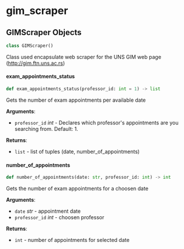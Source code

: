 <a id="gim_scraper"></a>

# gim\_scraper

<a id="gim_scraper.GIMScraper"></a>

## GIMScraper Objects

```python
class GIMScraper()
```

Class used encapsulate web scraper for the UNS GIM web page (http://gim.ftn.uns.ac.rs)

<a id="gim_scraper.GIMScraper.exam_appointments_status"></a>

#### exam\_appointments\_status

```python
def exam_appointments_status(professor_id: int = 1) -> list
```

Gets the number of exam appointments per available date

**Arguments**:

- `professor_id` _int_ - Declares which professor's appointments are you searching from. Default: 1.
  

**Returns**:

- `list` - list of tuples (date, number_of_appointments)

<a id="gim_scraper.GIMScraper.number_of_appointments"></a>

#### number\_of\_appointments

```python
def number_of_appointments(date: str, professor_id: int) -> int
```

Gets the number of exam appointments for a choosen date

**Arguments**:

- `date` _str_ - appointment date
- `professor_id` _int_ - choosen professor
  

**Returns**:

- `int` - number of appointments for selected date

